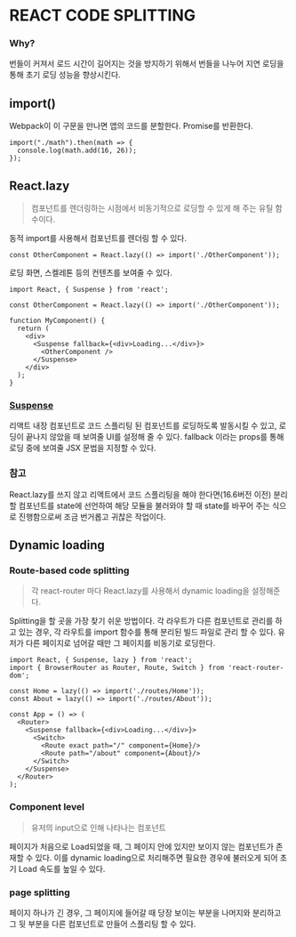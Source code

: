 # REACT CODE SPLITTING

### Why?

번들이 커져서 로드 시간이 길어지는 것을 방지하기 위해서 번들을 나누어 지연 로딩을 통해 초기 로딩 성능을 향상시킨다.



## import()

Webpack이 이 구문을 만나면 앱의 코드를 분할한다. Promise를 반환한다.

```react
import("./math").then(math => {
  console.log(math.add(16, 26));
});
```



## React.lazy

> 컴포넌트를 렌더링하는 시점에서 비동기적으로 로딩할 수 있게 해 주는 유틸 함수이다.

동적 import를 사용해서 컴포넌트를 렌더링 할 수 있다.

```react
const OtherComponent = React.lazy(() => import('./OtherComponent'));
```

로딩 화면, 스켈레톤 등의 컨텐츠를 보여줄 수 있다.

```react
import React, { Suspense } from 'react';

const OtherComponent = React.lazy(() => import('./OtherComponent'));

function MyComponent() {
  return (
    <div>
      <Suspense fallback={<div>Loading...</div>}>
        <OtherComponent />
      </Suspense>
    </div>
  );
}
```



### [Suspense](https://ko.reactjs.org/docs/concurrent-mode-suspense.html#what-is-suspense-exactly)

리액트 내장 컴포넌트로 코드 스플리팅 된 컴포넌트를 로딩하도록 발동시킬 수 있고, 로딩이 끝나지 않았을 때 보여줄 UI를 설정해 줄 수 있다. fallback 이라는 props를 통해 로딩 중에 보여줄 JSX 문법을 지정할 수 있다.



### 참고

React.lazy를 쓰지 않고 리액트에서 코드 스플리팅을 해야 한다면(16.6버전 이전) 분리할 컴포넌트를 state에 선언하여 해당 모듈을 불러와야 할 때 state를 바꾸어 주는 식으로 진행함으로써 조금 번거롭고 귀찮은 작업이다.



## Dynamic loading

### Route-based code splitting

> 각 react-router 마다 React.lazy를 사용해서 dynamic loading을 설정해준다.

Splitting을 할 곳을 가장 찾기 쉬운 방법이다. 각 라우트가 다른 컴포넌트로 관리를 하고 있는 경우, 각 라우트를 import 함수를 통해 분리된 빌드 파일로 관리 할 수 있다. 유저가 다른 페이지로 넘어갈 때만 그 페이지를 비동기로 로딩한다.

```react
import React, { Suspense, lazy } from 'react';
import { BrowserRouter as Router, Route, Switch } from 'react-router-dom';

const Home = lazy(() => import('./routes/Home'));
const About = lazy(() => import('./routes/About'));

const App = () => (
  <Router>
    <Suspense fallback={<div>Loading...</div>}>
      <Switch>
        <Route exact path="/" component={Home}/>
        <Route path="/about" component={About}/>
      </Switch>
    </Suspense>
  </Router>
);
```



### Component level

> 유저의 input으로 인해 나타나는 컴포넌트

페이지가 처음으로 Load되었을 때, 그 페이지 안에 있지만 보이지 않는 컴포넌트가 존재할 수 있다. 이를 dynamic loading으로 처리해주면 필요한 경우에 불러오게 되어 초기 Load 속도를 높일 수 있다.

 

### page splitting

페이지 하나가 긴 경우, 그 페이지에 들어갈 때 당장 보이는 부분을 나머지와 분리하고 그 뒷 부분을 다른 컴포넌트로 만들어 스플리팅 할 수 있다.